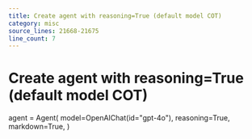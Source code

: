 ```yaml
---
title: Create agent with reasoning=True (default model COT)
category: misc
source_lines: 21668-21675
line_count: 7
---
```


# Create agent with reasoning=True (default model COT)
agent = Agent(
    model=OpenAIChat(id="gpt-4o"),
    reasoning=True,
    markdown=True,
)

